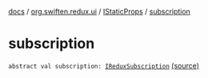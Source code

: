 [docs](../../index.md) / [org.swiften.redux.ui](../index.md) / [IStaticProps](index.md) / [subscription](./subscription.md)

# subscription

`abstract val subscription: `[`IReduxSubscription`](../../org.swiften.redux.core/-i-redux-subscription/index.md) [(source)](https://github.com/protoman92/KotlinRedux/tree/master/common/common-ui/src/main/kotlin/org/swiften/redux/ui/Props.kt#L14)